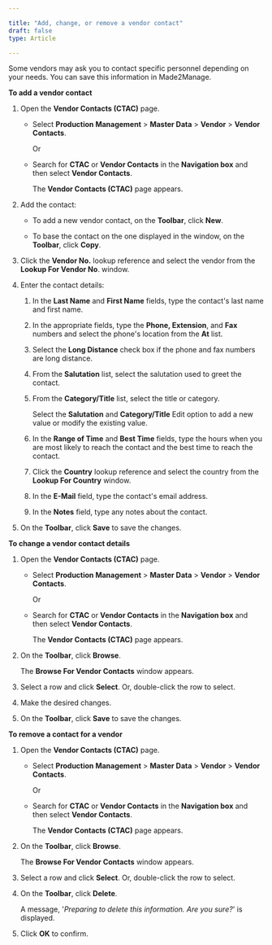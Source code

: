 ```yaml
---

title: "Add, change, or remove a vendor contact"
draft: false
type: Article

---
```


Some vendors may ask you to contact specific personnel depending on your needs. You can save this information in Made2Manage.

**To add a vendor contact**

1. Open the **Vendor Contacts (CTAC)** page.

    - Select **Production Management** > **Master Data** > **Vendor** > **Vendor Contacts**.

        Or

    - Search for **CTAC** or **Vendor Contacts** in the **Navigation box** and then select **Vendor Contacts**.

       The **Vendor Contacts (CTAC)** page appears.

2. Add the contact:

   - To add a new vendor contact, on the **Toolbar**, click **New**.

   - To base the contact on the one displayed in the window, on the **Toolbar**, click **Copy**.

3. Click the **Vendor No.** lookup reference and select the vendor from the **Lookup For Vendor No**. window.

4. Enter the contact details:

    1. In the **Last Name** and **First Name** fields, type the contact's last name and first name.

    2. In the appropriate fields, type the **Phone, Extension**, and **Fax** numbers and select the phone's location from the **At** list.

    3. Select the **Long Distance** check box if the phone and fax numbers are long distance.

    4. From the **Salutation** list, select the salutation used to greet the contact.

    5. From the **Category/Title** list, select the title or category.

        Select the **Salutation** and **Category/Title** Edit option to add a new value or modify the existing value.

    6. In the **Range of Time** and **Best Time** fields, type the hours when you are most likely to reach the contact and the best time to reach the contact.

    7. Click the **Country** lookup reference and select the country from the **Lookup For Country** window.

   8. In the **E-Mail** field, type the contact's email address.

   9. In the **Notes** field, type any notes about the contact.

5. On the **Toolbar**, click **Save** to save the changes.

**To change a vendor contact details**

1. Open the **Vendor Contacts (CTAC)** page.

    - Select **Production Management** > **Master Data** > **Vendor** > **Vendor Contacts**.

        Or

    - Search for **CTAC** or **Vendor Contacts** in the **Navigation box** and then select **Vendor Contacts**.

       The **Vendor Contacts (CTAC)** page appears.

2. On the **Toolbar**, click **Browse**.

    The **Browse For Vendor Contacts** window appears.

3. Select a row and click **Select**. Or, double-click the row to select.

4. Make the desired changes.

5. On the **Toolbar**, click **Save** to save the changes.

**To remove a contact for a vendor**

1. Open the **Vendor Contacts (CTAC)** page.

    - Select **Production Management** > **Master Data** > **Vendor** > **Vendor Contacts**.

        Or

    - Search for **CTAC** or **Vendor Contacts** in the **Navigation box** and then select **Vendor Contacts**.

       The **Vendor Contacts (CTAC)** page appears.

2. On the **Toolbar**, click **Browse**.

    The **Browse For Vendor Contacts** window appears.

3. Select a row and click **Select**. Or, double-click the row to select.

4. On the **Toolbar**, click **Delete**.

    A message, '*Preparing to delete this information. Are you sure?*' is displayed.

5. Click **OK** to confirm.

​